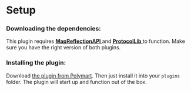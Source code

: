 # Setup

### Downloading the dependencies:

This plugin requires [**MapReflectionAPI** ](https://polymart.org/resource/mapreflectionapi-1-12-1-19.2576)and [**ProtocolLib** ](https://www.spigotmc.org/resources/protocollib.1997/)to function. Make sure you have the right version of both plugins.

### Installing the plugin:

Download [the plugin from Polymart](https://polymart.org/resource/actionfoto.2245). Then just install it into your `plugins` folder. The plugin will start up and function out of the box.
